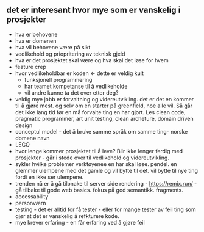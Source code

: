 ## det er interesant hvor mye som er vanskelig i prosjekter
- hva er behovene
- hva er domenen
- hva vil behovene være på sikt
- vedlikehold og priopritering av teknisk gjeld
- hva er det prosjektet skal være og hva skal det løse for hvem
- feature crep
- hvor vedlikeholdbar er koden <- dette er veldig kult
    - funksjonell programmering 
    - har teamet kompetanse til å vedlikeholde
    - vil andre kunne ta det over etter deg?
- veldig mye jobb er forvaltning og videreutvikling. det er det en kommer til å gjøre mest. og selv om en starter på greenfield, noe alle vil. Så går det ikke lang tid før en må forvalte ting en har gjort. Les clean code, pragmatic programmer, art unit testing, clean archeture, domain driven design
- conceptul model - det å bruke samme språk om samme ting- norske domene navn
- LEGO
- hvor lenge kommer prosjektet til å leve? Blir ikke lenger ferdig med prosjekter - går i stede over til vedlikehold og videreutvikling.
- sykler hvilke problemer verktøyenee en har skal løse. pendel. en glemmer ulempene med det gamle og vil bytte til det. vil bytte til nye ting fordi en ikke ser ulempene.
- trenden nå er å gå tilbnake til server side rendering - https://remix.run/ - gå tilbake til gode web basics. fokus på god semantikk. fragments.
- accessability
- personværn
- testing - det er alltid for få tester - eller for mange tester av feil ting som gjør at det er vanskelig å refkturere kode.
- mye krever erfaring -  en får erfaring ved å gjøre feil